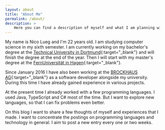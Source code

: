 ```yaml
---
layout: about
title: "About Me"
permalink: /about/
description: >
    Here you can find a description of myself and what I am planning with this blog.
---
```


My name is Nico Lueg and I'm 22 years old.
I am studying computer science in my sixth semester. I am currently working on my bachelor's degree at the [Technical University in Dortmund](https://tu-dortmund.de/en/){:target="_blank"} and will finish the degree at the end of the year. Then I will start with my master's degree at the [FernUniversität in Hagen](https://www.fernuni-hagen.de/english/){:target="_blank"}.

Since January 2016 I have also been working at the [BROCKHAUS AG](https://www.brockhaus-ag.de/){:target="_blank"} as a software developer alongside my university. 
During this time I have already gained experience in various projects.

At the present time I already worked with a few programming languages.
I used Java, TypeScript and C# most of the time.
But I want to explore new languages, so that I can fix problems even better.

On this blog I want to share a few thoughts of myself and experiences that I made.
I want to concentrate the postings on programming languages and technology in general. 
I aim to post a new entry every one or two weeks.